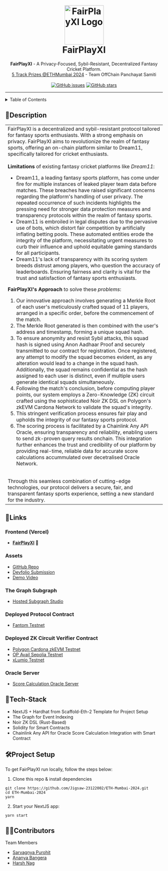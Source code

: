 <h1 align="center">
  <a href="https://github.com/Jigsaw-23122002/ETH-Mumbai-2024">
    <img src="https://devfolio.co/_next/image?url=https%3A%2F%2Fassets.devfolio.co%2Fhackathons%2F6e69b8b92a344c8cbd6d9dd6f57f03bf%2Fprojects%2F3f82fc36ee4845d0b4e8d73862bd8a38%2Fe7d627de-eeef-421d-8a77-d5464ebe692f.jpeg&w=1440&q=75" alt="FairPlayXI Logo" width="125" height="125">
  </a>
  <br>
  FairPlayXI 
</h1>
 
<div align="center">
   <strong>FairPlayXI</strong> - A Privacy-Focused, Sybil-Resistant, Decentralized Fantasy Cricket Platform. <br>
  <a href="https://devfolio.co/projects/fairplayxi-b88f">5 Track Prizes @ETHMumbai 2024</a> - Team OffChain Panchayat Samiti <br> <br>
  <a href="https://github.com/Jigsaw-23122002/ETH-Mumbai-2024/issues"><img alt="GitHub issues" src="https://img.shields.io/github/issues/Jigsaw-23122002/ETH-Mumbai-2024?color=red&style=for-the-badge"></a>
  <a href="https://github.com/Jigsaw-23122002/ETH-Mumbai-2024/stargazers"><img alt="GitHub stars" src="https://img.shields.io/github/stars/Jigsaw-23122002/ETH-Mumbai-2024?style=for-the-badge"></a>  
</div>

<hr>

<details>
<summary>Table of Contents</summary>

- [Description](#description)
- [Links](#links)
- [Tech Stack](#tech-stack)
- [Project Setup](#project-setup)
- [Contributors](#contributors)

</details>

## 📝Description

<table>
  <tr>
    <td>
FairPlayXI is a decentralized and sybil-resistant protocol tailored for fantasy sports enthusiasts. With a strong emphasis on privacy. FairPlayXI aims to revolutionize the realm of fantasy sports, offering an on-chain platform similar to Dream11, specifically tailored for cricket enthusiasts.
<br><br>
      <strong>Limitations</strong> of existing fantasy cricket platforms like <i>Dream11</i>:
      <ul>
<li> Dream11, a leading fantasy sports platform, has come under fire for multiple instances of leaked player team data before matches. These breaches have raised significant concerns regarding the platform's handling of user privacy. The repeated occurrence of such incidents highlights the pressing need for stronger data protection measures and transparency protocols within the realm of fantasy sports.
<li> Dream11 is embroiled in legal disputes due to the pervasive use of bots, which distort fair competition by artificially inflating betting pools. These automated entities erode the integrity of the platform, necessitating urgent measures to curb their influence and uphold equitable gaming standards for all participants.
<li> Dream11's lack of transparency with its scoring system breeds distrust among players, who question the accuracy of leaderboards. Ensuring fairness and clarity is vital for the trust and satisfaction of fantasy sports enthusiasts.
      </ul>
<strong>FairPlayXI's Approach</strong> to solve these <i>problems</i>:
      <ol>
<li> Our innovative approach involves generating a Merkle Root of each user's meticulously crafted squad of 11 players, arranged in a specific order, before the commencement of the match.
<li> The Merkle Root generated is then combined with the user's address and timestamp, forming a unique squad hash.
<li> To ensure anonymity and resist Sybil attacks, this squad hash is signed using Anon Aadhaar Proof and securely transmitted to our contract for registration. Once registered, any attempt to modify the squad becomes evident, as any alteration would lead to a change in the squad hash. Additionally, the squad remains confidential as the hash assigned to each user is distinct, even if multiple users generate identical squads simultaneously.
<li> Following the match's conclusion, before computing player points, our system employs a Zero-Knowledge (ZK) circuit crafted using the sophisticated Noir ZK DSL on Polygon's zkEVM Cardona Network to validate the squad's integrity.
<li> This stringent verification process ensures fair play and upholds the integrity of our fantasy sports protocol.
<li> The scoring process is facilitated by a Chainlink Any API Oracle, ensuring transparency and reliability, enabling users to send zk-proven query results onchain. This integration further enhances the trust and credibility of our platform by providing real-time, reliable data for accurate score calculations accummulated over decetralised Oracle Network.
      </ol>
<br> Through this seamless combination of cutting-edge technologies, our protocol delivers a secure, fair, and transparent fantasy sports experience, setting a new standard for the industry.
    </td>
  </tr>
  </table>
  
## 🔗Links

### Frontend (Vercel)
- [**FairPlayXI**](https://fairplayxi-sarvagnya.vercel.app/?_vercel_share=7XUHmYBZNDSloyWxg1fHNNumRZ4w0JVq) 🚀

### Assets
- [GitHub Repo](https://github.com/Jigsaw-23122002/ETH-Mumbai-2024)
- [Devfolio Submission](https://devfolio.co/projects/fairplayxi-b88f)
- [Demo Video](https://youtu.be/7khPnTrDhCY)

### The Graph Subgraph
- [Hosted Subgraph Studio](https://api.studio.thegraph.com/query/41844/fairplay/0.0.1)

### Deployed Protocol Contract
- [Fantom Testnet](https://testnet.ftmscan.com/address/0x428d0a6e0eb291cba9952b5d83f0e4d59072e251)

### Deployed ZK Circuit Verifier Contract
- [Polygon Cardona zkEVM Testnet](https://cardona-zkevm.polygonscan.com/address/0x272b0f6c42932bdb6df920d2eb97910cd63b31d5)
- [OP Avail Sepolia Testnet](https://op-avail-sepolia-explorer.alt.technology/address/0x272b0f6C42932bdb6DF920d2eB97910cD63B31d5)
- [xLumio Testnet](https://explorer.testnet.lumio.io/address/0x364B32f84E5388f2299641AaAD6aBEc8a65c4D74)

### Oracle Server
- [Score Calculation Oracle Server](https://puce-smoggy-clam.cyclic.app)

## 🤖Tech-Stack

- NextJS + Hardhat from Scaffold-Eth-2 Template for Project Setup
- The Graph for Event Indexing
- Noir ZK DSL (Rust-Based)
- Solidity for Smart Contracts
- Chainlink Any API for Oracle Score Calculation Integration with Smart Contract

## 🛠Project Setup

To get FairPlayXI run locally, follow the steps below:

1. Clone this repo & install dependencies

```
git clone https://github.com/Jigsaw-23122002/ETH-Mumbai-2024.git
cd ETH-Mumbai-2024
yarn
```

2. Start your NextJS app:

```
yarn start
```

## 👩‍💻Contributors

Team Members

- [Sarvagnya Purohit](https://github.com/saRvaGnyA) 
- [Ananya Bangera](https://github.com/ananya-bangera) 
- [Harsh Nag](https://github.com/Jigsaw-23122002) 
